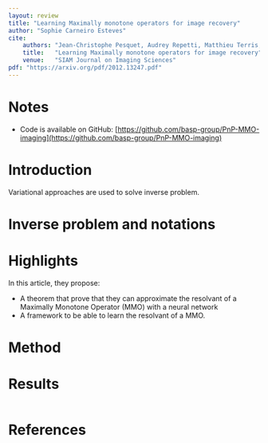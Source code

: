 ```yaml
---
layout: review
title: "Learning Maximally monotone operators for image recovery"
author: "Sophie Carneiro Esteves"
cite:
    authors: "Jean-Christophe Pesquet, Audrey Repetti, Matthieu Terris, and Yves Wiaux"
    title:   "Learning Maximally monotone operators for image recovery"
    venue:   "SIAM Journal on Imaging Sciences"
pdf: "https://arxiv.org/pdf/2012.13247.pdf"
---
```


# Notes
- Code is available on GitHub: [https://github.com/basp-group/PnP-MMO-imaging](https://github.com/basp-group/PnP-MMO-imaging)

# Introduction
Variational approaches are used to solve inverse problem.

# Inverse problem and notations


# Highlights
In this article, they propose: 
- A theorem that prove that they can approximate the resolvant of a Maximally Monotone Operator (MMO) with a neural network
- A framework to be able to learn the resolvant of a MMO.

# Method



# Results

![]()


# References

